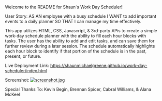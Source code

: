 Welcome to the README for Shaun's Work Day Scheduler!

User Story: AS AN employee with a busy schedule I WANT to add important events to a daily planner SO THAT I can manage my time effectively.

This app utilizes HTML, CSS, Javascript, & 3rd-party APis to create a simple work-day schedule planner with the ability to fill each hour blocks with tasks. The user has the ability to add and edit tasks, and can save them for further review during a later session. The schedule automatically highlights each hour block to identify if that portion of the schedule is in the past, present, or future. 

Live Deployment Link: https://shaunmichaelgreene.github.io/work-day-scheduler/index.html

Screenshot: [![screenshot.jpg](https://i.postimg.cc/HnnFrTKr/screenshot.jpg)](https://postimg.cc/tn0BfG9b)

Special Thanks To: Kevin Begin, Brennan Spicer, Cabral Williams, & Alana McKeel